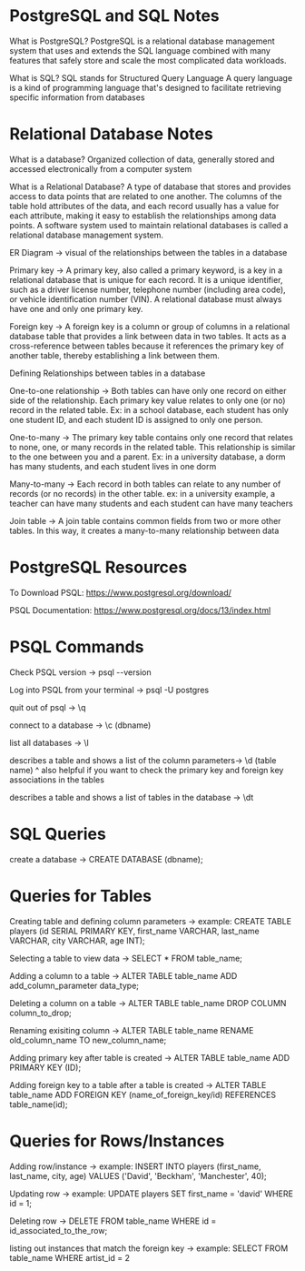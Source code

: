 # PostgreSQL and SQL Notes

What is PostgreSQL?
PostgreSQL is a relational database management system that uses and extends the SQL language combined with many features that safely store and scale the most complicated data workloads.

What is SQL?
SQL stands for Structured Query Language
A query language is a kind of programming language that's designed to facilitate retrieving specific information from databases

# Relational Database Notes

What is a database?
Organized collection of data, generally stored and accessed electronically from a computer system

What is a Relational Database?
A type of database that stores and provides access to data points that are related to one another.
The columns of the table hold attributes of the data, and each record usually has a value for each attribute, making it easy to establish the relationships among data points.
A software system used to maintain relational databases is called a relational database management system.

ER Diagram -> visual of the relationships between the tables in a database

Primary key -> A primary key, also called a primary keyword, is a key in a relational database that is unique for each record. It is a unique identifier, such as a driver license number, telephone number (including area code), or vehicle identification number (VIN). A relational database must always have one and only one primary key.

Foreign key -> A foreign key is a column or group of columns in a relational database table that provides a link between data in two tables. It acts as a cross-reference between tables because it references the primary key of another table, thereby establishing a link between them.

Defining Relationships between tables in a database

One-to-one relationship -> Both tables can have only one record on either side of the relationship. Each primary key value relates to only one (or no) record in the related table. Ex: in a school database, each student has only one student ID, and each student ID is assigned to only one person.

One-to-many -> The primary key table contains only one record that relates to none, one, or many records in the related table. This relationship is similar to the one between you and a parent. Ex: in a university database, a dorm has many students, and each student lives in one dorm

Many-to-many -> Each record in both tables can relate to any number of records (or no records) in the other table. ex: in a university example, a teacher can have many students and each student can have many teachers

Join table -> A join table contains common fields from two or more other tables. In this way, it creates a many-to-many relationship between data

# PostgreSQL Resources

To Download PSQL: https://www.postgresql.org/download/

PSQL Documentation: https://www.postgresql.org/docs/13/index.html

# PSQL Commands

Check PSQL version -> psql --version

Log into PSQL from your terminal -> psql -U postgres

quit out of psql -> \q

connect to a database -> \c (dbname)

list all databases -> \l

describes a table and shows a list of the column parameters-> \d (table name)
^ also helpful if you want to check the primary key and foreign key associations in the tables

describes a table and shows a list of tables in the database -> \dt

# SQL Queries

create a database -> CREATE DATABASE (dbname);

# Queries for Tables

Creating table and defining column parameters -> example: CREATE TABLE players (id SERIAL PRIMARY KEY, first_name VARCHAR, last_name VARCHAR, city VARCHAR, age INT);

Selecting a table to view data -> SELECT \* FROM table_name;

Adding a column to a table -> ALTER TABLE table_name ADD add_column_parameter data_type;

Deleting a column on a table -> ALTER TABLE table_name DROP COLUMN column_to_drop;

Renaming exisiting column -> ALTER TABLE table_name RENAME old_column_name TO new_column_name;

Adding primary key after table is created -> ALTER TABLE table_name ADD PRIMARY KEY (ID);

Adding foreign key to a table after a table is created -> ALTER TABLE table_name ADD FOREIGN KEY (name_of_foreign_key/id) REFERENCES table_name(id);

# Queries for Rows/Instances

Adding row/instance -> example: INSERT INTO players (first_name, last_name, city, age) VALUES ('David', 'Beckham', 'Manchester', 40);

Updating row -> example: UPDATE players SET first_name = 'david' WHERE id = 1;

Deleting row -> DELETE FROM table_name WHERE id = id_associated_to_the_row;

listing out instances that match the foreign key -> example: SELECT FROM table_name WHERE artist_id = 2
